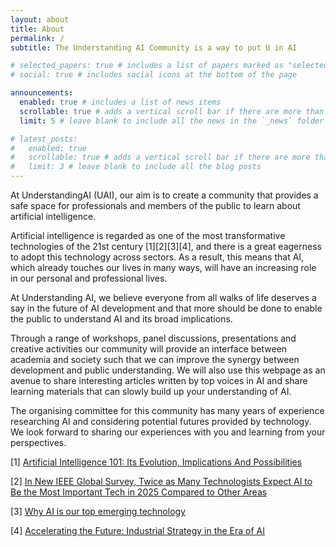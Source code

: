 ```yaml
---
layout: about
title: About
permalink: /
subtitle: The Understanding AI Community is a way to put U in AI

# selected_papers: true # includes a list of papers marked as "selected={true}"
# social: true # includes social icons at the bottom of the page

announcements:
  enabled: true # includes a list of news items
  scrollable: true # adds a vertical scroll bar if there are more than 3 news items
  limit: 5 # leave blank to include all the news in the `_news` folder

# latest_posts:
#   enabled: true
#   scrollable: true # adds a vertical scroll bar if there are more than 3 new posts items
#   limit: 3 # leave blank to include all the blog posts
---
```


At UnderstandingAI (UAI), our aim is to create a community that provides a safe space for professionals and members of the public to learn about artificial intelligence.

Artificial intelligence is regarded as one of the most transformative technologies of the 21st century [1][2][3][4], and there is a great eagerness to adopt this technology across sectors. As a result, this means that AI, which already touches our lives in many ways, will have an increasing role in our personal and professional lives.

At Understanding AI, we believe everyone from all walks of life deserves a say in the future of AI development and that more should be done to enable the public to understand AI and its broad implications.

Through a range of workshops, panel discussions, presentations and creative activities our community will provide an interface between academia and society such that we can improve the synergy between development and public understanding. We will also use this webpage as an avenue to share interesting articles written by top voices in AI and share learning materials that can slowly build up your understanding of AI.

The organising committee for this community has many years of experience researching AI and considering potential futures provided by technology. We look forward to sharing our experiences with you and learning from your perspectives.

[1] [Artificial Intelligence 101: Its Evolution, Implications And Possibilities](https://www.forbes.com/sites/bernardmarr/2024/02/08/understanding-ai-in-2023-its-definition-role-and-impact/)

[2] [In New IEEE Global Survey, Twice as Many Technologists Expect AI to Be the Most Important Tech in 2025 Compared to Other Areas](https://www.ieee.org/about/news/2024/news-release-2024-survey-results.html)

[3] [Why AI is our top emerging technology](https://defradigital.blog.gov.uk/2023/04/26/why-ai-is-our-top-emerging-technology/#:~:text=Since%20the%20last%20Emerging%20Technologies,across%20all%20industries%20and%20sectors.)

[4] [Accelerating the Future: Industrial Strategy in the Era of AI](https://institute.global/insights/economic-prosperity/accelerating-the-future-industrial-strategy-in-the-era-of-ai)
